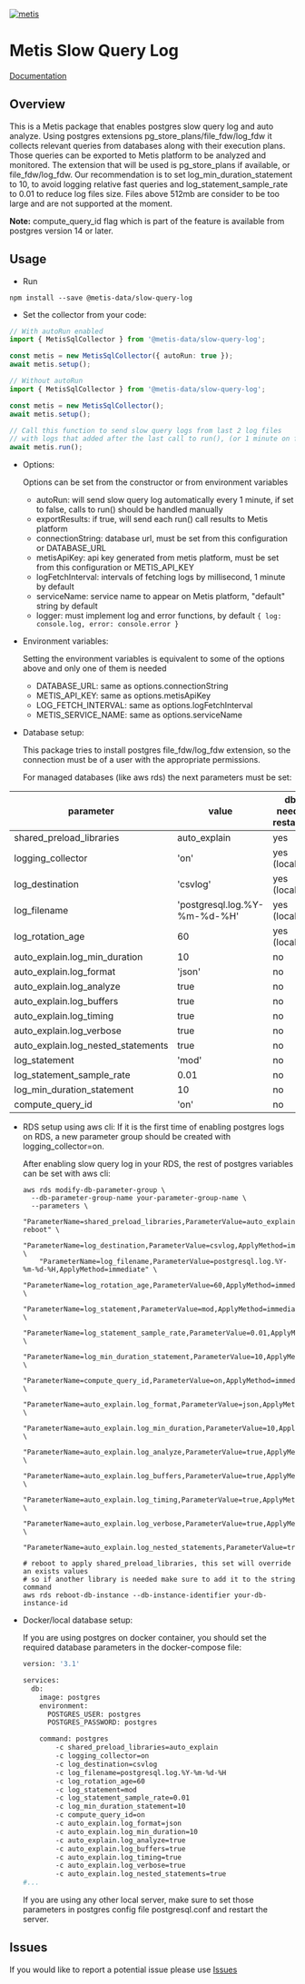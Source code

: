 [![metis](https://static-asserts-public.s3.eu-central-1.amazonaws.com/metis-min-logo.png)](https://www.metisdata.io/)

# Metis Slow Query Log 

[Documentation](https://docs.metisdata.io)

## Overview

This is a Metis package that enables postgres slow query log and auto analyze.
Using postgres extensions pg_store_plans/file_fdw/log_fdw it collects relevant queries from databases along with their execution plans.
Those queries can be exported to Metis platform to be analyzed and monitored.
The extension that will be used is pg_store_plans if available, or file_fdw/log_fdw.
Our recommendation is to set log_min_duration_statement to 10, to avoid logging relative fast queries 
and log_statement_sample_rate to 0.01 to reduce log files size. Files above 512mb are consider to be too large and are not supported at the moment.

**Note:** compute_query_id flag which is part of the feature is available from postgres version 14 or later.


## Usage

- Run
```shell
npm install --save @metis-data/slow-query-log
```


- Set the collector from your code:
```typescript
// With autoRun enabled
import { MetisSqlCollector } from '@metis-data/slow-query-log';

const metis = new MetisSqlCollector({ autoRun: true });
await metis.setup();
```

```typescript
// Without autoRun
import { MetisSqlCollector } from '@metis-data/slow-query-log';

const metis = new MetisSqlCollector();
await metis.setup();

// Call this function to send slow query logs from last 2 log files 
// with logs that added after the last call to run(), (or 1 minute on first call)
await metis.run();
```

- Options: 

    Options can be set from the constructor or from environment variables
    - autoRun: will send slow query log automatically every 1 minute, if set to false, calls to run() should be handled manually
    - exportResults: if true, will send each run() call results to Metis platform
    - connectionString: database url, must be set from this configuration or DATABASE_URL
    - metisApiKey: api key generated from metis platform, must be set from this configuration or METIS_API_KEY
    - logFetchInterval: intervals of fetching logs by millisecond, 1 minute by default
    - serviceName: service name to appear on Metis platform, "default" string by default 
    - logger: must implement log and error functions, by default ```{ log: console.log, error: console.error }```

- Environment variables:

    Setting the environment variables is equivalent to some of the options above and only one of them is needed
    - DATABASE_URL: same as options.connectionString
    - METIS_API_KEY: same as options.metisApiKey
    - LOG_FETCH_INTERVAL: same as options.logFetchInterval
    - METIS_SERVICE_NAME: same as options.serviceName

- Database setup:

    This package tries to install postgres file_fdw/log_fdw extension, so the
    connection must be of a user with the appropriate permissions.

    For managed databases (like aws rds) the next parameters must be set: 

| parameter                          | value                        | db needs restart? |
|------------------------------------|------------------------------|-------------------|
| shared_preload_libraries           | auto_explain                 | yes               |
| logging_collector                  | 'on'                         | yes (locally)     |
| log_destination                    | 'csvlog'                     | yes (locally)     |
| log_filename                       | 'postgresql.log.%Y-%m-%d-%H' | yes (locally)     |
| log_rotation_age                   | 60                           | yes (locally)     |
| auto_explain.log_min_duration      | 10                           | no                |
| auto_explain.log_format            | 'json'                       | no                |
| auto_explain.log_analyze           | true                         | no                |
| auto_explain.log_buffers           | true                         | no                |
| auto_explain.log_timing            | true                         | no                |
| auto_explain.log_verbose           | true                         | no                |
| auto_explain.log_nested_statements | true                         | no                |
| log_statement                      | 'mod'                        | no                |
| log_statement_sample_rate          | 0.01                         | no                |
| log_min_duration_statement         | 10                           | no                |
| compute_query_id                   | 'on'                         | no                |

- RDS setup using aws cli:
    If it is the first time of enabling postgres logs on RDS, a new parameter group should be created with logging_collector=on.

    After enabling slow query log in your RDS, the rest of postgres variables can be set with aws cli:
    ```shell
    aws rds modify-db-parameter-group \
      --db-parameter-group-name your-parameter-group-name \
      --parameters \
        "ParameterName=shared_preload_libraries,ParameterValue=auto_explain,ApplyMethod=pending-reboot" \
        "ParameterName=log_destination,ParameterValue=csvlog,ApplyMethod=immediate" \
        "ParameterName=log_filename,ParameterValue=postgresql.log.%Y-%m-%d-%H,ApplyMethod=immediate" \
        "ParameterName=log_rotation_age,ParameterValue=60,ApplyMethod=immediate" \
        "ParameterName=log_statement,ParameterValue=mod,ApplyMethod=immediate" \
        "ParameterName=log_statement_sample_rate,ParameterValue=0.01,ApplyMethod=immediate" \
        "ParameterName=log_min_duration_statement,ParameterValue=10,ApplyMethod=immediate" \
        "ParameterName=compute_query_id,ParameterValue=on,ApplyMethod=immediate" \
        "ParameterName=auto_explain.log_format,ParameterValue=json,ApplyMethod=immediate" \
        "ParameterName=auto_explain.log_min_duration,ParameterValue=10,ApplyMethod=immediate" \
        "ParameterName=auto_explain.log_analyze,ParameterValue=true,ApplyMethod=immediate" \
        "ParameterName=auto_explain.log_buffers,ParameterValue=true,ApplyMethod=immediate" \
        "ParameterName=auto_explain.log_timing,ParameterValue=true,ApplyMethod=immediate" \
        "ParameterName=auto_explain.log_verbose,ParameterValue=true,ApplyMethod=immediate" \
        "ParameterName=auto_explain.log_nested_statements,ParameterValue=true,ApplyMethod=immediate"
    
    # reboot to apply shared_preload_libraries, this set will override an exists values
    # so if another library is needed make sure to add it to the string command
    aws rds reboot-db-instance --db-instance-identifier your-db-instance-id
    ```

- Docker/local database setup:

    If you are using postgres on docker container, you should set the required database parameters in the docker-compose file:
    ```dockerfile
    version: '3.1'

    services:
      db:
        image: postgres
        environment:
          POSTGRES_USER: postgres
          POSTGRES_PASSWORD: postgres
    
        command: postgres 
            -c shared_preload_libraries=auto_explain
            -c logging_collector=on 
            -c log_destination=csvlog 
            -c log_filename=postgresql.log.%Y-%m-%d-%H 
            -c log_rotation_age=60
            -c log_statement=mod
            -c log_statement_sample_rate=0.01
            -c log_min_duration_statement=10
            -c compute_query_id=on
            -c auto_explain.log_format=json
            -c auto_explain.log_min_duration=10
            -c auto_explain.log_analyze=true
            -c auto_explain.log_buffers=true
            -c auto_explain.log_timing=true
            -c auto_explain.log_verbose=true
            -c auto_explain.log_nested_statements=true
    #...
    ```

    If you are using any other local server, make sure to set those parameters in postgres config file postgresql.conf and restart the server.

## Issues
If you would like to report a potential issue please use [Issues](https://github.com/metis-data/slow-query-log/issues)
